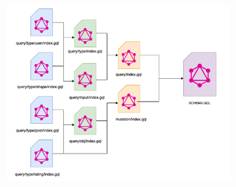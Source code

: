 <center><img src="https://raw.githubusercontent.com/nudelx/node-gql-schema-composer/main/doc/title_img.png"/></center>